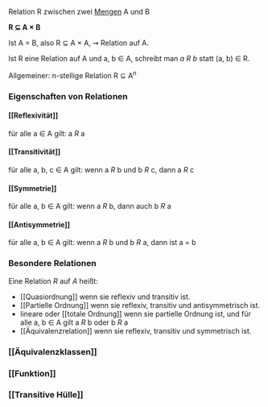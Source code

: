 Relation R zwischen zwei [Mengen](Menge.md) A und B

**R ⊆ A × B**

Ist A = B, also R ⊆ A × A, 
⇝ Relation auf A. 

Ist R eine Relation auf A und a, b ∈ A, schreibt man *a R b* statt (a, b) ∈ R. 

Allgemeiner: n-stellige Relation R ⊆ A$^n$ 

### Eigenschaften von Relationen
#### [[Reflexivität]]
für alle a ∈ A gilt: a *R* a
#### [[Transitivität]] 
für alle  a, b, c ∈ A gilt: wenn a *R* b und b *R* c, dann a *R* c
#### [[Symmetrie]] 
für alle a, b ∈ A gilt: wenn a *R* b, dann auch b *R* a
#### [[Antisymmetrie]] 
für alle a, b ∈ A gilt: wenn a *R* b und b *R* a, dann ist a = b

### Besondere Relationen

Eine Relation *R* auf $A$ heißt:
- [[Quasiordnung]] wenn sie reflexiv und transitiv ist.
- [[Partielle Ordnung]] wenn sie reflexiv, transitiv und antisymmetrisch ist.
- lineare  oder [[totale Ordnung]] wenn sie partielle Ordnung ist, und für alle 
	a, b ∈ A gilt a *R* b oder b *R* a
- [[Äquivalenzrelation]] wenn sie reflexiv, transitiv und symmetrisch ist.




### [[Äquivalenzklassen]] 
### [[Funktion]]
### [[Transitive Hülle]]

